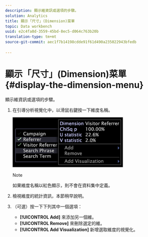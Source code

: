 ```yaml
---
description: 顯示維資訊或選項的步驟。
solution: Analytics
title: 顯示「尺寸」(Dimension)菜單
topic: Data workbench
uuid: e2c4fa8d-3559-45bd-8ec5-d064c763b20b
translation-type: tm+mt
source-git-commit: aec1f7b14198cdde91f61d490a235022943bfedb

---
```



# 顯示「尺寸」(Dimension)菜單{#display-the-dimension-menu}

顯示維資訊或選項的步驟。

1. 在引導分析視覺化中，以滑鼠右鍵按一下維度名稱。

   ![步驟資訊](assets/mnu_GuidedAnalysis.png)

   >[!NOTE]
   >
   >如果維度名稱以紅色顯示，則不會在資料集中定義。

1. 檢視維度的統計資訊，本節稍早說明。
1. （可選）按一下下列其中一個選項：

   * **[!UICONTROL Add]** 來添加另一個維。
   * **[!UICONTROL Remove]** 來刪除選定的維。
   * **[!UICONTROL Add Visualization]** 新增選取維度的視覺化。

